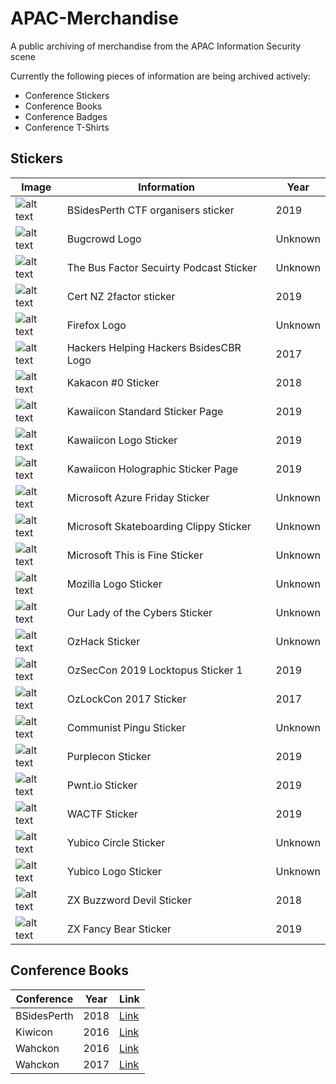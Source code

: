 # APAC-Merchandise

A public archiving of merchandise from the APAC Information Security scene

Currently the following pieces of information are being archived actively:

- Conference Stickers
- Conference Books
- Conference Badges
- Conference T-Shirts

## Stickers

| Image                                                | Information                                    | Year      |
|------------------------------------------------------|------------------------------------------------|------     |
| ![alt text](stickers/bsidesperth-organiser.jpg)      | BSidesPerth CTF organisers sticker             | 2019      |
| ![alt text](stickers/bugcrowd-logo.jpg)              | Bugcrowd Logo                                  | Unknown   |
| ![alt text](stickers/busfactor-sticker.jpg)          | The Bus Factor Secuirty Podcast Sticker        | Unknown   |
| ![alt text](stickers/certnz-2factor-2019.jpg)        | Cert NZ 2factor sticker                        | 2019      |
| ![alt text](stickers/firefox-logo.jpg)               | Firefox Logo                                   | Unknown   |
| ![alt text](stickers/hhh-bsidescbr-2017.jpg)         | Hackers Helping Hackers BsidesCBR Logo         | 2017      |
| ![alt text](stickers/kakacon-full-2018.jpg)          | Kakacon #0 Sticker                             | 2018      |
| ![alt text](stickers/kawaiicon-full-2019.jpg)        | Kawaiicon Standard Sticker Page                | 2019      |
| ![alt text](stickers/kawaiicon-logo-2019.jpg)        | Kawaiicon Logo Sticker                         | 2019      |
| ![alt text](stickers/kawaiicon-stickerpage-2019.jpg) | Kawaiicon Holographic Sticker Page             | 2019      |
| ![alt text](stickers/microsoft-azurefriday.jpg)      | Microsoft Azure Friday Sticker                 | Unknown   |
| ![alt text](stickers/microsoft-clippy.jpg)           | Microsoft Skateboarding Clippy Sticker         | Unknown   |
| ![alt text](stickers/microsoft-fire.jpg)             | Microsoft This is Fine Sticker                 | Unknown   |
| ![alt text](stickers/mozilla-logo.jpg)               | Mozilla Logo Sticker                           | Unknown   |
| ![alt text](stickers/ourladyofthecybers-full.jpg)    | Our Lady of the Cybers Sticker                 | Unknown   |
| ![alt text](stickers/ozhack-full.jpg)                | OzHack Sticker                                 | Unknown   |
| ![alt text](stickers/ozseccon-2019-1.jpg)            | OzSecCon 2019 Locktopus Sticker 1              | 2019      |
| ![alt text](stickers/ozlockcon-full-2017.jpg)        | OzLockCon 2017 Sticker                         | 2017      |
| ![alt text](stickers/pingu-communist.jpg)            | Communist Pingu Sticker                        | Unknown   |
| ![alt text](stickers/purplecon-full-2019.jpg)        | Purplecon Sticker                              | 2019      |
| ![alt text](stickers/pwnt.io-2019.jpg)               | Pwnt.io Sticker                                | 2019      |
| ![alt text](stickers/wactf-2019.jpg)                 | WACTF Sticker                                  | 2019      |
| ![alt text](stickers/yubico-circle-2019.jpg)         | Yubico Circle Sticker                          | Unknown   |
| ![alt text](stickers/yubico-square-full.jpg)         | Yubico Logo Sticker                            | Unknown   |
| ![alt text](stickers/zx-2018.jpg)                    | ZX Buzzword Devil Sticker                      | 2018      |
| ![alt text](stickers/zx-2019.jpg)                    | ZX Fancy Bear Sticker                          | 2019      |

## Conference Books

| Conference   | Year | Link                                      |
|--------------|------|-------------------------------------------|
| BSidesPerth  | 2018 | [Link](conferenceBooks/bsidesperth-2018/) |
| Kiwicon      | 2016 | [Link](conferenceBooks/kiwicon-2016/)     |
| Wahckon      | 2016 | [Link](conferenceBooks/wahckon-2016/)     |
| Wahckon      | 2017 | [Link](conferenceBooks/wahckon-2017/)     |
